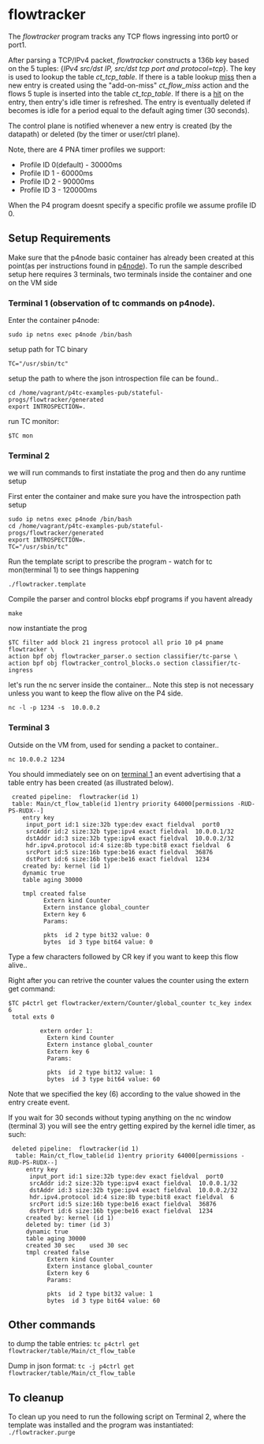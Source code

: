 # flowtracker

The *flowtracker* program tracks any TCP flows ingressing into port0 or port1.

After parsing a TCP/IPv4 packet, *flowtracker* constructs a 136b key based on the 5 tuples: {*IPv4 src/dst IP, src/dst tcp port and protocol=tcp*}. The key is used to lookup the table *ct_tcp_table*. If there is a table lookup <u>miss</u> then a new entry is created using the "add-on-miss" *ct_flow_miss* action and the flows 5 tuple is inserted into the table *ct_tcp_table*. If there is a <u>hit</u> on the entry, then entry's idle timer is refreshed. The entry is eventually deleted if becomes is idle for a period equal to the default aging timer (30 seconds).

The control plane is notified whenever a new entry is created (by the datapath) or deleted (by the timer or user/ctrl plane).

Note, there are 4 PNA timer profiles we support:

 - Profile ID 0(default) - 30000ms
 - Profile ID 1 - 60000ms
 - Profile ID 2 - 90000ms
 - Profile ID 3 - 120000ms

When the P4 program doesnt specify a specific profile we assume profile ID 0.

## Setup Requirements

Make sure that the p4node basic container has already been created at this point(as per instructions found in [p4node](https://github.com/p4tc-dev/p4tc-examples-pub.git)). To run the sample described setup here requires 3 terminals, two terminals inside the container and one on the VM side

### Terminal 1 (observation of tc commands on p4node).

Enter the container p4node:

`sudo ip netns exec p4node /bin/bash`

setup path for TC binary

`TC="/usr/sbin/tc"`

setup the path to where the json introspection file can be found..

```
cd /home/vagrant/p4tc-examples-pub/stateful-progs/flowtracker/generated
export INTROSPECTION=.
```

run TC monitor:

`$TC mon`

### Terminal 2

we will run commands to first instatiate the prog and then do any runtime setup

First enter the container and make sure you have the introspection path setup

```
sudo ip netns exec p4node /bin/bash
cd /home/vagrant/p4tc-examples-pub/stateful-progs/flowtracker/generated
export INTROSPECTION=.
TC="/usr/sbin/tc"
```

Run the template script to prescribe the program - watch for tc mon(terminal 1) to see things happening

`./flowtracker.template`

Compile the parser and control blocks ebpf programs if you havent already

`make`

now instantiate the prog

```
$TC filter add block 21 ingress protocol all prio 10 p4 pname flowtracker \
action bpf obj flowtracker_parser.o section classifier/tc-parse \
action bpf obj flowtracker_control_blocks.o section classifier/tc-ingress
```

let's run the nc server inside the container... Note this step is not necessary unless you want to keep the flow alive on the P4 side.

`nc -l -p 1234 -s  10.0.0.2`

### Terminal 3

Outside on the VM from, used for sending a packet to container..

`nc 10.0.0.2 1234`

You should immediately see on on <u>terminal 1</u> an event advertising that a table entry has been created (as illustrated below).

```
 created pipeline:  flowtracker(id 1)
 table: Main/ct_flow_table(id 1)entry priority 64000[permissions -RUD-PS-RUDX--]
    entry key
     input_port id:1 size:32b type:dev exact fieldval  port0
     srcAddr id:2 size:32b type:ipv4 exact fieldval  10.0.0.1/32
     dstAddr id:3 size:32b type:ipv4 exact fieldval  10.0.0.2/32
     hdr.ipv4.protocol id:4 size:8b type:bit8 exact fieldval  6
     srcPort id:5 size:16b type:be16 exact fieldval  36876
     dstPort id:6 size:16b type:be16 exact fieldval  1234
    created by: kernel (id 1)
    dynamic true
    table aging 30000

    tmpl created false
          Extern kind Counter
          Extern instance global_counter
          Extern key 6
          Params:

          pkts  id 2 type bit32 value: 0
          bytes  id 3 type bit64 value: 0
```

Type a few characters followed by CR key if you want to keep this flow alive..

Right after you can retrive the counter values the counter using the extern get command:

```
$TC p4ctrl get flowtracker/extern/Counter/global_counter tc_key index 6
 total exts 0
 
         extern order 1:
           Extern kind Counter
           Extern instance global_counter
           Extern key 6
           Params:
 
           pkts  id 2 type bit32 value: 1
           bytes  id 3 type bit64 value: 60
```

Note that we specified the key (6) according to the value showed in the entry create event.

If you wait for 30 seconds without typing anything on the nc window (terminal 3) you will see the entry getting expired by the kernel idle timer, as such:

```
 deleted pipeline:  flowtracker(id 1)
  table: Main/ct_flow_table(id 1)entry priority 64000[permissions -RUD-PS-RUDX--]
     entry key
      input_port id:1 size:32b type:dev exact fieldval  port0
      srcAddr id:2 size:32b type:ipv4 exact fieldval  10.0.0.1/32
      dstAddr id:3 size:32b type:ipv4 exact fieldval  10.0.0.2/32
      hdr.ipv4.protocol id:4 size:8b type:bit8 exact fieldval  6
      srcPort id:5 size:16b type:be16 exact fieldval  36876
      dstPort id:6 size:16b type:be16 exact fieldval  1234
     created by: kernel (id 1)
     deleted by: timer (id 3)
     dynamic true
     table aging 30000
     created 30 sec    used 30 sec
     tmpl created false
           Extern kind Counter
           Extern instance global_counter
           Extern key 6
           Params:
 
           pkts  id 2 type bit32 value: 1
           bytes  id 3 type bit64 value: 60
```

Other commands
---------------
to dump the table entries:
`tc p4ctrl get flowtracker/table/Main/ct_flow_table`

Dump in json format:
`tc -j p4ctrl get flowtracker/table/Main/ct_flow_table`

To cleanup
----------
To clean up you need to run the following script on Terminal 2, where the template was installed and the program was instantiated:
`./flowtracker.purge`
